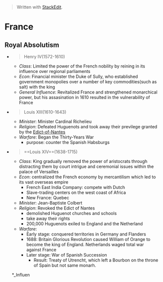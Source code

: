 


> Written with [StackEdit](https://stackedit.io/).

# France

## Royal Absolutism

 - >Henry IV(1572-1610)
    * _Class_: Limited the power of the French nobility by reining in its influence over regional parliaments
    * _Econ_: Financial minister the Duke of Sully, who established government monopolies over a number of key commodities(such as salt) with the king
    * _General Influence_: Revitalized France and strengthened monarchical power, but his assasination in 1610 resulted in the vulnerability of France

 - >Louis XIII(1610-1643)
     * _Minister_: Minister Cardinal Richelieu 
     * _Religion_: Defeated Huguenots and took away their previlege granted by the [Edict-of-Nantes](https://www.britannica.com/event/Edict-of-Nantes)
     * _Warfare_: Began the Thirty-Years War
       + purpose: counter the Spanish Habsburgs
       
 - >==Louis XIV==(1638-1715)
    * _Class_: King gradually removed the power of aristocrats through distracting them by court intrigue and ceremonial issues within the palace of Versailles
    * _Econ_: centralized the French economy by mercantilism which led to its vast overseas empire
       + French East India Company: compete with Dutch
       + Slave-trading centers on the west coast of Africa
       + New France: Quebec
    * _Minister_: Jean-Baptiste Colbert
    * _Religion_: Revoked the Edict of Nantes
        * demolished Huguenot churches and schools 
        * take away their rights
         * 200,000 Huguenots exiled to England and the Netherland
   * _Warfare_: 
        + Early stage: conquered territories in Germany and Flanders
        + 1688: Britain Glorious Revolution caused William of Orange to become the king of England. Netherlands waged total war against France
        + Later stage: War of Spanish Succession
            + Result: Treaty of Utrencht, which left a Bourbon on the throne of Spain but not same monarh. 
           
    *_Influen
               
<!--stackedit_data:
eyJoaXN0b3J5IjpbLTUxNTEzMTQ0NywxNDQ2OTQ4NTkwXX0=
-->